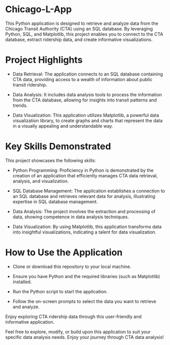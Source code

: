 # Chicago-L-App

This Python application is designed to retrieve and analyze data from the Chicago Transit Authority (CTA) using an SQL database. By leveraging Python, SQL, and Matplotlib, this project enables you to connect to the CTA database, extract ridership data, and create informative visualizations.

# Project Highlights
- Data Retrieval: The application connects to an SQL database containing CTA data, providing access to a wealth of information about public transit ridership.

- Data Analysis: It includes data analysis tools to process the information from the CTA database, allowing for insights into transit patterns and trends.

- Data Visualization: This application utilizes Matplotlib, a powerful data visualization library, to create graphs and charts that represent the data in a visually appealing and understandable way.

# Key Skills Demonstrated
This project showcases the following skills:

- Python Programming: Proficiency in Python is demonstrated by the creation of an application that efficiently manages CTA data retrieval, analysis, and visualization.

- SQL Database Management: The application establishes a connection to an SQL database and retrieves relevant data for analysis, illustrating expertise in SQL database management.

- Data Analysis: The project involves the extraction and processing of data, showing competence in data analysis techniques.

- Data Visualization: By using Matplotlib, this application transforms data into insightful visualizations, indicating a talent for data visualization.

# How to Use the Application
- Clone or download this repository to your local machine.

- Ensure you have Python and the required libraries (such as Matplotlib) installed.

- Run the Python script to start the application.

- Follow the on-screen prompts to select the data you want to retrieve and analyze.

Enjoy exploring CTA ridership data through this user-friendly and informative application.

Feel free to explore, modify, or build upon this application to suit your specific data analysis needs. Enjoy your journey through CTA data analysis!
